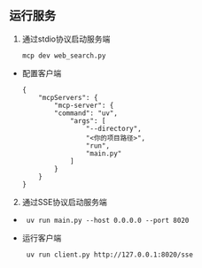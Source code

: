 ## 运行服务

1. 通过stdio协议启动服务端
    ```shell
    mcp dev web_search.py
    ```
- 配置客户端
    ```shell
    {
        "mcpServers": {
            "mcp-server": {
            "command": "uv",
                "args": [
                    "--directory",
                    "<你的项目路径>",
                    "run",
                    "main.py"
                ]
            }
        }
    }
    ```


2. 通过SSE协议启动服务端

- 
   ```shell
    uv run main.py --host 0.0.0.0 --port 8020
   ```

- 运行客户端

   ```shell
    uv run client.py http://127.0.0.1:8020/sse
   ```